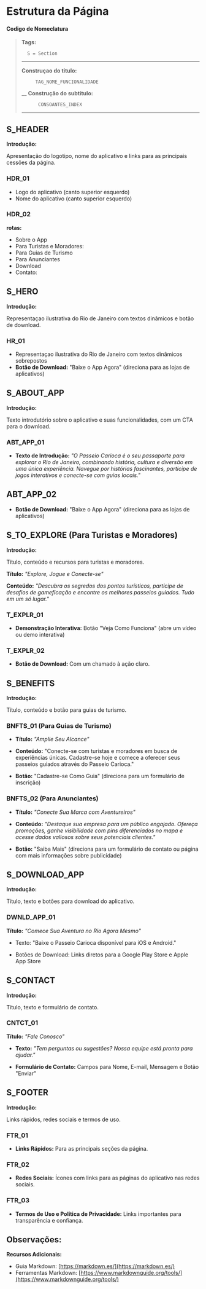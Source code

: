 # Estrutura da Página

#### Codigo de Nomeclatura
> **Tags:**
>
>       S = Section
>___
> **Construçao do titulo:**
>
>          TAG_NOME_FUNCIONALIDADE
>__
>**Construção do subtitulo:** 
>
>           CONSOANTES_INDEX
> ___
## S_HEADER 

**Introdução:**

Apresentação do logotipo, nome do aplicativo e links para as principais cessões da página.

### HDR_01

- Logo do aplicativo (canto superior esquerdo)
- Nome do aplicativo (canto superior esquerdo)

### HDR_02
**rotas:**
- Sobre o App
- Para Turistas e Moradores:
- Para Guias de Turismo
- Para Anunciantes
- Download
- Contato:


## S_HERO 

**Introdução:**

Representaçao ilustrativa do Rio de Janeiro com textos dinâmicos e botão de download.

### HR_01

- Representaçao ilustrativa do Rio de Janeiro com textos dinâmicos sobrepostos
- **Botão de Download:** "Baixe o App Agora" (direciona para as lojas de aplicativos)

## S_ABOUT_APP



**Introdução:**

Texto introdutório sobre o aplicativo e suas funcionalidades, com um CTA para o download.

### ABT_APP_01


 - **Texto de Introdução:**
*"O Passeio Carioca é o seu passaporte para explorar o Rio de Janeiro, combinando história, cultura e diversão em uma única experiência. Navegue por histórias fascinantes, participe de jogos interativos e conecte-se com guias locais."*



 ## ABT_APP_02

- **Botão de Download:** "Baixe o App Agora" (direciona para as lojas de aplicativos)



## S_TO_EXPLORE (Para Turistas e Moradores)

**Introdução:**

Título, conteúdo e recursos para turistas e moradores.

**Título:** *"Explore, Jogue e Conecte-se"*

**Conteúdo:** *"Descubra os segredos dos pontos turísticos, participe de desafios de gameficação e encontre os melhores passeios guiados. Tudo em um só lugar."*

### T_EXPLR_01
- **Demonstração Interativa:** Botão "Veja Como Funciona" (abre um vídeo ou demo interativa)

### T_EXPLR_02

- **Botão de Download:** Com um chamado à ação claro.


## S_BENEFITS

**Introdução:**

Título, conteúdo e botão para guias de turismo.

### BNFTS_01 (Para Guias de Turismo)
- **Título:** *"Amplie Seu Alcance"*

- **Conteúdo:** "Conecte-se com turistas e moradores em busca de experiências únicas. Cadastre-se hoje e comece a oferecer seus passeios guiados através do Passeio Carioca."

- **Botão:** "Cadastre-se Como Guia" (direciona para um formulário de inscrição)

### BNFTS_02 (Para Anunciantes)


- **Título:** *"Conecte Sua Marca com Aventureiros"*

- **Conteúdo:** *"Destaque sua empresa para um público engajado. Ofereça promoções, ganhe visibilidade com pins diferenciados no mapa e acesse dados valiosos sobre seus potenciais clientes."*

- **Botão:** "Saiba Mais" (direciona para um formulário de contato ou página com mais informações sobre publicidade)

## S_DOWNLOAD_APP

**Introdução:**

Título, texto e botões para download do aplicativo.

### DWNLD_APP_01

**Título:** *"Comece Sua Aventura no Rio Agora Mesmo"*

- Texto: "Baixe o Passeio Carioca disponível para iOS e Android."

- Botões de Download: Links diretos para a Google Play Store e Apple App Store

## S_CONTACT

**Introdução:**

Título, texto e formulário de contato.

### CNTCT_01
**Título:** *"Fale Conosco"*

- **Texto:** *"Tem perguntas ou sugestões? Nossa equipe está pronta para ajudar."*

- **Formulário de Contato:** Campos para Nome, E-mail, Mensagem e Botão "Enviar"

## S_FOOTER

**Introdução:**

Links rápidos, redes sociais e termos de uso.


### FTR_01
- **Links Rápidos:** Para as principais seções da página.
### FTR_02
- **Redes Sociais:** Ícones com links para as páginas do aplicativo nas redes sociais.
### FTR_03
- **Termos de Uso e Política de Privacidade:** Links importantes para transparência e confiança.

## Observações:

**Recursos Adicionais:**

-  Guia Markdown: [https://markdown.es/](https://markdown.es/)
-  Ferramentas Markdown: [https://www.markdownguide.org/tools/](https://www.markdownguide.org/tools/)
